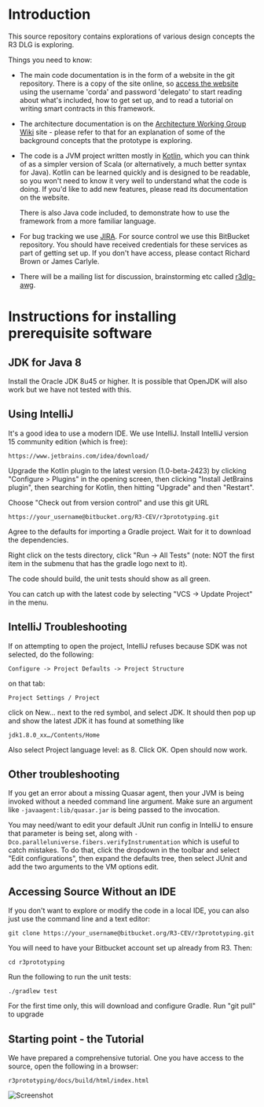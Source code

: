 # Introduction

This source repository contains explorations of various design concepts the R3 DLG is exploring.

Things you need to know:

* The main code documentation is in the form of a website in the git repository. There is a copy of the site online, so
  [access the website](http://docs.corda.r3cev.com) using the username 'corda' and password 'delegato' to start reading
  about what's included, how to get set up, and to read a tutorial on writing smart contracts in this framework.
  
* The architecture documentation is on the [Architecture Working Group Wiki](https://r3-cev.atlassian.net/wiki/display/AWG/Architecture+Working+Group) site - please
  refer to that for an explanation of some of the background concepts that the prototype is exploring.

* The code is a JVM project written mostly in [Kotlin](https://kotlinlang.org/), which you can think of as a simpler
  version of Scala (or alternatively, a much better syntax for Java). Kotlin can be learned quickly and is designed
  to be readable, so you won't need to know it very well to understand what the code is doing. If you'd like to
  add new features, please read its documentation on the website.

  There is also Java code included, to demonstrate how to use the framework from a more familiar language.

* For bug tracking we use [JIRA](https://r3-cev.atlassian.net/secure/RapidBoard.jspa?rapidView=9&projectKey=PD). For source control we use this BitBucket
  repository. You should have received credentials for these
  services as part of getting set up. If you don't have access, please contact Richard Brown or James Carlyle.

* There will be a mailing list for discussion, brainstorming etc called [r3dlg-awg](https://groups.google.com/forum/#!forum/r3dlg-awg). 

# Instructions for installing prerequisite software

## JDK  for Java 8

Install the Oracle JDK 8u45 or higher. It is possible that OpenJDK will also work but we have not tested with this.

## Using IntelliJ

It's a good idea to use a modern IDE.  We use IntelliJ.  Install IntelliJ version 15 community edition (which is free):

    https://www.jetbrains.com/idea/download/
    
Upgrade the Kotlin plugin to the latest version (1.0-beta-2423) by clicking "Configure > Plugins" in the opening screen, 
then clicking "Install JetBrains plugin", then searching for Kotlin, then hitting "Upgrade" and then "Restart".

Choose "Check out from version control" and use this git URL

    https://your_username@bitbucket.org/R3-CEV/r3prototyping.git

Agree to the defaults for importing a Gradle project. Wait for it to download the dependencies.

Right click on the tests directory, click "Run -> All Tests" (note: NOT the first item in the submenu that has the gradle logo next to it).

The code should build, the unit tests should show as all green.

You can catch up with the latest code by selecting "VCS -> Update Project" in the menu.

## IntelliJ Troubleshooting

If on attempting to open the project, IntelliJ refuses because SDK was not selected, do the following:

    Configure -> Project Defaults -> Project Structure

on that tab:

    Project Settings / Project

click on New… next to the red <No SDK> symbol, and select JDK.  It should then pop up and show the latest JDK it has found at something like

    jdk1.8.0_xx…/Contents/Home

Also select Project language level: as 8.  Click OK.  Open should now work.

## Other troubleshooting

If you get an error about a missing Quasar agent, then your JVM is being invoked without a needed command line argument.
Make sure an argument like `-javaagent:lib/quasar.jar` is being passed to the invocation.

You may need/want to edit your default JUnit run config in IntelliJ to ensure that parameter is being set, along with
`-Dco.paralleluniverse.fibers.verifyInstrumentation` which is useful to catch mistakes. To do that, click the dropdown
in the toolbar and select "Edit configurations", then expand the defaults tree, then select JUnit and add the two
arguments to the VM options edit.


## Accessing Source Without an IDE

If you don't want to explore or modify the code in a local IDE, you can also just use the command line and a text editor:

    git clone https://your_username@bitbucket.org/R3-CEV/r3prototyping.git

You will need to have your Bitbucket account set up already from R3. Then:

    cd r3prototyping

Run the following to run the unit tests:

    ./gradlew test

For the first time only, this will download and configure Gradle.
Run "git pull" to upgrade

## Starting point - the Tutorial

We have prepared a comprehensive tutorial.
One you have access to the source, open the following in a browser:

    r3prototyping/docs/build/html/index.html
 
![Screenshot](https://r3-cev.atlassian.net/wiki/download/attachments/3441064/Screen%20Shot%202015-12-10%20at%2010.43.06.png)